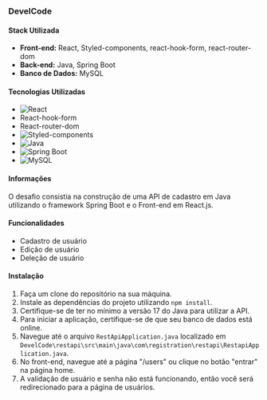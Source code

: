 ### DevelCode

#### Stack Utilizada

- **Front-end:** React, Styled-components, react-hook-form, react-router-dom
- **Back-end:** Java, Spring Boot
- **Banco de Dados:** MySQL

#### Tecnologias Utilizadas

- ![React](https://cdn3.iconfinder.com/data/icons/remixicon-logos/24/reactjs-fill-128.png)
- React-hook-form
- React-router-dom
- ![Styled-components](https://styled-components.com/logo.png)
- ![Java](https://upload.wikimedia.org/wikipedia/en/thumb/3/30/Java_programming_language_logo.svg/80px-Java_programming_language_logo.svg.png)
- ![Spring Boot](https://spring.io/images/projects/spring-boot-7f2e24fb962501672cc91ccd285ed2ba.svg)
- ![MySQL](https://upload.wikimedia.org/wikipedia/en/thumb/6/62/MySQL.svg/80px-MySQL.svg.png)

#### Informações

O desafio consistia na construção de uma API de cadastro em Java utilizando o framework Spring Boot e o Front-end em React.js.

#### Funcionalidades

- Cadastro de usuário
- Edição de usuário
- Deleção de usuário

#### Instalação

1. Faça um clone do repositório na sua máquina.
2. Instale as dependências do projeto utilizando `npm install`.
3. Certifique-se de ter no mínimo a versão 17 do Java para utilizar a API.
4. Para iniciar a aplicação, certifique-se de que seu banco de dados está online.
5. Navegue até o arquivo `RestApiApplication.java` localizado em `DevelCode\restapi\src\main\java\com\registration\restapi\RestapiApplication.java`.
6. No front-end, navegue até a página "/users" ou clique no botão "entrar" na página home.
7. A validação de usuário e senha não está funcionando, então você será redirecionado para a página de usuários.
